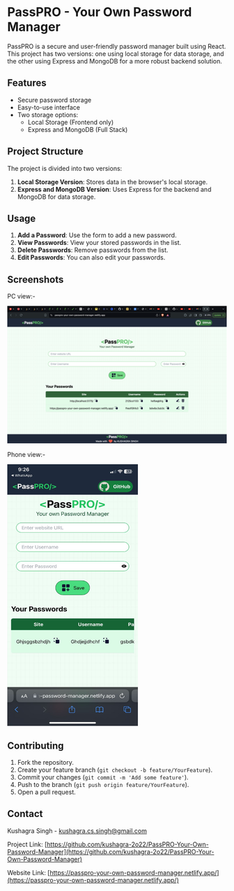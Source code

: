 # PassPRO - Your Own Password Manager

PassPRO is a secure and user-friendly password manager built using React. This project has two versions: one using local storage for data storage, and the other using Express and MongoDB for a more robust backend solution.

## Features

- Secure password storage
- Easy-to-use interface
- Two storage options:
  - Local Storage (Frontend only)
  - Express and MongoDB (Full Stack)

## Project Structure

The project is divided into two versions:

1. **Local Storage Version**: Stores data in the browser's local storage.
2. **Express and MongoDB Version**: Uses Express for the backend and MongoDB for data storage.



## Usage

1. **Add a Password**: Use the form to add a new password.
2. **View Passwords**: View your stored passwords in the list.
3. **Delete Passwords**: Remove passwords from the list.
4. **Edit Passwords**: You can also edit your passwords.

## Screenshots

PC view:-


![Screenshot of PassPRO](./screenshots/passpro3.png)

Phone view:-


<img src="screenshots/passpro.jpeg" alt="Alt text" width="300" height="600">

## Contributing

1. Fork the repository.
2. Create your feature branch (`git checkout -b feature/YourFeature`).
3. Commit your changes (`git commit -m 'Add some feature'`).
4. Push to the branch (`git push origin feature/YourFeature`).
5. Open a pull request.


## Contact

Kushagra Singh - [kushagra.cs.singh@gmail.com](mailto:kushagra.cs.singh@gmail.com)

Project Link: [https://github.com/kushagra-2o22/PassPRO-Your-Own-Password-Manager](https://github.com/kushagra-2o22/PassPRO-Your-Own-Password-Manager)

Website Link: [https://passpro-your-own-password-manager.netlify.app/](https://passpro-your-own-password-manager.netlify.app/)
